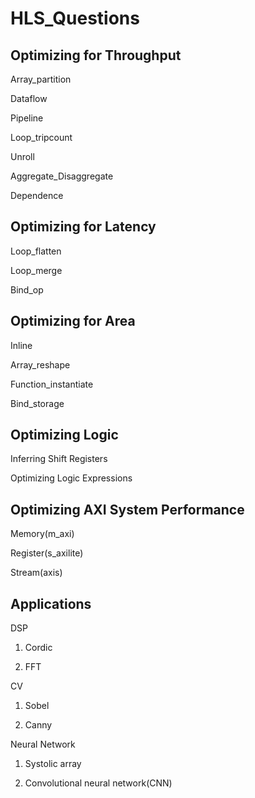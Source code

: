 # HLS_Questions



## Optimizing for Throughput

Array_partition

Dataflow

Pipeline

Loop_tripcount

Unroll

Aggregate_Disaggregate

Dependence



## Optimizing for Latency

Loop_flatten

Loop_merge

Bind_op



## Optimizing for Area

Inline

Array_reshape

Function_instantiate

Bind_storage



## Optimizing Logic

Inferring Shift Registers

Optimizing Logic Expressions



## Optimizing AXI System Performance

Memory(m_axi)

Register(s_axilite)

Stream(axis)



## Applications

DSP

1. Cordic
  
2. FFT
  
CV

1. Sobel
  
2. Canny
  
Neural Network

1. Systolic array
  
2. Convolutional neural network(CNN)

